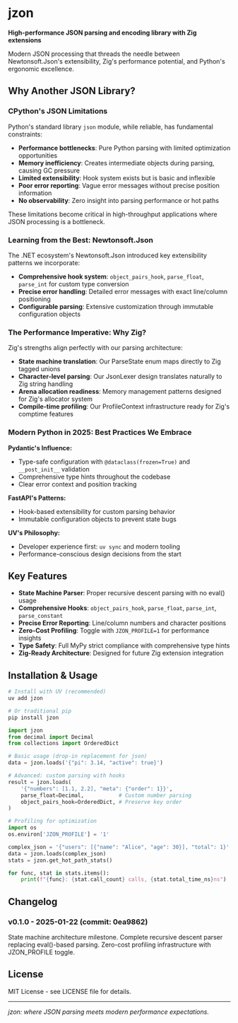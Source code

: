 # jzon

**High-performance JSON parsing and encoding library with Zig extensions**

Modern JSON processing that threads the needle between Newtonsoft.Json's extensibility, Zig's performance potential, and Python's ergonomic excellence.

## Why Another JSON Library?

### CPython's JSON Limitations

Python's standard library `json` module, while reliable, has fundamental constraints:

- **Performance bottlenecks**: Pure Python parsing with limited optimization opportunities
- **Memory inefficiency**: Creates intermediate objects during parsing, causing GC pressure
- **Limited extensibility**: Hook system exists but is basic and inflexible
- **Poor error reporting**: Vague error messages without precise position information
- **No observability**: Zero insight into parsing performance or hot paths

These limitations become critical in high-throughput applications where JSON processing is a bottleneck.

### Learning from the Best: Newtonsoft.Json

The .NET ecosystem's Newtonsoft.Json introduced key extensibility patterns we incorporate:

- **Comprehensive hook system**: `object_pairs_hook`, `parse_float`, `parse_int` for custom type conversion
- **Precise error handling**: Detailed error messages with exact line/column positioning
- **Configurable parsing**: Extensive customization through immutable configuration objects

### The Performance Imperative: Why Zig?

Zig's strengths align perfectly with our parsing architecture:

- **State machine translation**: Our ParseState enum maps directly to Zig tagged unions
- **Character-level parsing**: Our JsonLexer design translates naturally to Zig string handling
- **Arena allocation readiness**: Memory management patterns designed for Zig's allocator system
- **Compile-time profiling**: Our ProfileContext infrastructure ready for Zig's comptime features

### Modern Python in 2025: Best Practices We Embrace

**Pydantic's Influence:**
- Type-safe configuration with `@dataclass(frozen=True)` and `__post_init__` validation
- Comprehensive type hints throughout the codebase
- Clear error context and position tracking

**FastAPI's Patterns:**
- Hook-based extensibility for custom parsing behavior
- Immutable configuration objects to prevent state bugs

**UV's Philosophy:**
- Developer experience first: `uv sync` and modern tooling
- Performance-conscious design decisions from the start

## Key Features

- **State Machine Parser**: Proper recursive descent parsing with no eval() usage
- **Comprehensive Hooks**: `object_pairs_hook`, `parse_float`, `parse_int`, `parse_constant`
- **Precise Error Reporting**: Line/column numbers and character positions
- **Zero-Cost Profiling**: Toggle with `JZON_PROFILE=1` for performance insights
- **Type Safety**: Full MyPy strict compliance with comprehensive type hints
- **Zig-Ready Architecture**: Designed for future Zig extension integration

## Installation & Usage

```bash
# Install with UV (recommended)
uv add jzon

# Or traditional pip
pip install jzon
```

```python
import jzon
from decimal import Decimal
from collections import OrderedDict

# Basic usage (drop-in replacement for json)
data = jzon.loads('{"pi": 3.14, "active": true}')

# Advanced: custom parsing with hooks
result = jzon.loads(
    '{"numbers": [1.1, 2.2], "meta": {"order": 1}}',
    parse_float=Decimal,           # Custom number parsing
    object_pairs_hook=OrderedDict, # Preserve key order
)

# Profiling for optimization
import os
os.environ['JZON_PROFILE'] = '1'

complex_json = '{"users": [{"name": "Alice", "age": 30}], "total": 1}'
data = jzon.loads(complex_json)
stats = jzon.get_hot_path_stats()

for func, stat in stats.items():
    print(f"{func}: {stat.call_count} calls, {stat.total_time_ns}ns")
```

## Changelog

### v0.1.0 - 2025-01-22 (commit: 0ea9862)
State machine architecture milestone. Complete recursive descent parser replacing eval()-based parsing. Zero-cost profiling infrastructure with JZON_PROFILE toggle.

## License

MIT License - see LICENSE file for details.

---

*jzon: where JSON parsing meets modern performance expectations.*